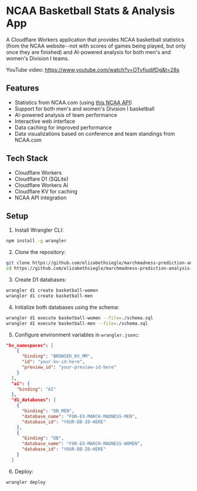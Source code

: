 # NCAA Basketball Stats & Analysis App

A Cloudflare Workers application that provides NCAA basketball statistics (from the NCAA website--not with scores of games being played, but only once they are finished) and AI-powered analysis for both men's and women's Division I teams.

YouTube video: https://www.youtube.com/watch?v=OTvfjudifDg&t=28s

## Features

- Statistics from NCAA.com (using [this NCAA API](https://github.com/henrygd/ncaa-api))
- Support for both men's and women's Division I basketball
- AI-powered analysis of team performance
- Interactive web interface
- Data caching for improved performance
- Data visualizations based on conference and team standings from NCAA.com

## Tech Stack

- Cloudflare Workers
- Cloudflare D1 (SQLite)
- Cloudflare Workers AI
- Cloudflare KV for caching
- NCAA API integration

## Setup

1. Install Wrangler CLI:
```bash
npm install -g wrangler
```

2. Clone the repository:
```bash
git clone https://github.com/elizabethsiegle/marchmadness-prediction-analysis-worker
cd https://github.com/elizabethsiegle/marchmadness-prediction-analysis-worker
```

3. Create D1 databases:
```bash
wrangler d1 create basketball-women
wrangler d1 create basketball-men
```

4. Initialize both databases using the schema:
```bash
wrangler d1 execute basketball-women --file=./schema.sql
wrangler d1 execute basketball-men --file=./schema.sql
```

5. Configure environment variables in `wrangler.jsonc`:
```json
"kv_namespaces": [
    {
      "binding": "BROWSER_KV_MM",
      "id": "your-kv-id-here",
      "preview_id": "your-preview-id-here"
    }
  ],
  "ai": {
    "binding": "AI"
  },
  "d1_databases": [
    {
      "binding": "DB_MEN",
      "database_name": "FOR-EX-MARCH-MADNESS-MEN",
      "database_id": "YOUR-DB-ID-HERE"
    },
    {
      "binding": "DB",
      "database_name": "FOR-EX-MARCH-MADNESS-WOMEN",
      "database_id": "YOUR-DB-ID-HERE"
    }
  ]
```

6. Deploy:
```bash
wrangler deploy
```
